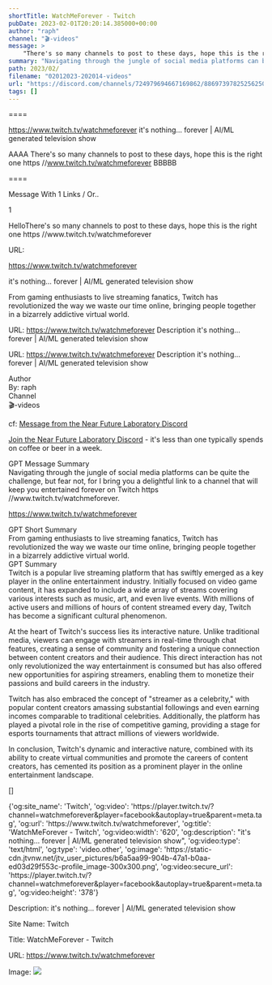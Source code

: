 ```yaml
---
shortTitle: WatchMeForever - Twitch
pubDate: 2023-02-01T20:20:14.385000+00:00
author: "raph"
channel: "🎬-videos"
message: >
    "There's so many channels to post to these days, hope this is the right one  https //www.twitch.tv/watchmeforever"
summary: "Navigating through the jungle of social media platforms can be quite the challenge, but fear not, for I bring you a delightful link to a channel that will keep you entertained forever on Twitch  https //www.twitch.tv/watchmeforever."
path: 2023/02/
filename: "02012023-202014-videos"
url: "https://discord.com/channels/724979694667169862/886973978252562503/1070438450504945684"
tags: []
---
```

====

https://www.twitch.tv/watchmeforever
it's nothing... forever | AI/ML generated television show
<!-- 

 -->

AAAA There's so many channels to post to these days, hope this is the right one  https //www.twitch.tv/watchmeforever BBBBB

====
<div class="metadata-title-header pt-3 pb-3 pl-2">Message  With 1 Links / Or..</div>    
<div class="human-content-container">  


<p>1</p>
<div style="font-family: var(--font-family-peak);">HelloThere's so many channels to post to these days, hope this is the right one  https //www.twitch.tv/watchmeforever</div>

URL: <p>https://www.twitch.tv/watchmeforever</p>
<p>it's nothing... forever | AI/ML generated television show</p>  <!-- Example: Display each item in a paragraph -->
<p>From gaming enthusiasts to live streaming fanatics, Twitch has revolutionized the way we waste our time online, bringing people together in a bizarrely addictive virtual world.</p>




URL: https://www.twitch.tv/watchmeforever
Description it's nothing... forever | AI/ML generated television show

</div>

<div class="bg-blue-300 p-4 rounded-md mb-4">

URL: https://www.twitch.tv/watchmeforever
Description it's nothing... forever | AI/ML generated television show

</div>

<div class="metadata-title-header pt-3 pb-3 pl-2">Author</div>    
<div class="bg-gray-200 p-4 rounded-md mb-4">   
By: raph
</div>

<div class="metadata-title-header pt-3 pb-3 pl-2">Channel</div>    
<div class="bg-gray-200 p-4 rounded-md mb-4">   
🎬-videos</span>
</div>

cf: <a href="">Message from the Near Future Laboratory Discord</a>

<a href="">Join the Near Future Laboratory Discord</a> - it's less than one typically spends on coffee or beer in a week. 

<div class="metadata-title-header pt-3 pb-3 pl-2">GPT Message Summary</div>    
<div class="robot-content-container">
Navigating through the jungle of social media platforms can be quite the challenge, but fear not, for I bring you a delightful link to a channel that will keep you entertained forever on Twitch  https //www.twitch.tv/watchmeforever.
</div>
</div>


<a href="https://www.twitch.tv/watchmeforever">https://www.twitch.tv/watchmeforever</a><br/>

<div class="metadata-title-header pt-3 pb-3 pl-2">GPT Short Summary</div>
<div class="robot-content-container">
From gaming enthusiasts to live streaming fanatics, Twitch has revolutionized the way we waste our time online, bringing people together in a bizarrely addictive virtual world.
</div>

<div class="metadata-title-header pt-3 pb-3 pl-2">GPT Summary</div>
<div class="robot-content-container">
Twitch is a popular live streaming platform that has swiftly emerged as a key player in the online entertainment industry. Initially focused on video game content, it has expanded to include a wide array of streams covering various interests such as music, art, and even live events. With millions of active users and millions of hours of content streamed every day, Twitch has become a significant cultural phenomenon.

At the heart of Twitch's success lies its interactive nature. Unlike traditional media, viewers can engage with streamers in real-time through chat features, creating a sense of community and fostering a unique connection between content creators and their audience. This direct interaction has not only revolutionized the way entertainment is consumed but has also offered new opportunities for aspiring streamers, enabling them to monetize their passions and build careers in the industry.

Twitch has also embraced the concept of "streamer as a celebrity," with popular content creators amassing substantial followings and even earning incomes comparable to traditional celebrities. Additionally, the platform has played a pivotal role in the rise of competitive gaming, providing a stage for esports tournaments that attract millions of viewers worldwide.

In conclusion, Twitch's dynamic and interactive nature, combined with its ability to create virtual communities and promote the careers of content creators, has cemented its position as a prominent player in the online entertainment landscape.
</div>

<!-- Summary:  Twitch.com will feature iReporter photos in a weekly Travel Snapshots gallery . Visit CNN.com/Travel next Wednesday for a new gallery of iReporters . Please submit your best shots of travel in the next week's gallery . -->

[]

<div class="bg-gray-400"> {'og:site_name': 'Twitch', 'og:video': 'https://player.twitch.tv/?channel=watchmeforever&player=facebook&autoplay=true&parent=meta.tag', 'og:url': 'https://www.twitch.tv/watchmeforever', 'og:title': 'WatchMeForever - Twitch', 'og:video:width': '620', 'og:description': "it's nothing... forever | AI/ML generated television show", 'og:video:type': 'text/html', 'og:type': 'video.other', 'og:image': 'https://static-cdn.jtvnw.net/jtv_user_pictures/b6a5aa99-904b-47a1-b0aa-ed03d29f553c-profile_image-300x300.png', 'og:video:secure_url': 'https://player.twitch.tv/?channel=watchmeforever&player=facebook&autoplay=true&parent=meta.tag', 'og:video:height': '378'} </div>

Description: it's nothing... forever | AI/ML generated television show

Site Name: Twitch

Title: WatchMeForever - Twitch

URL: https://www.twitch.tv/watchmeforever

Image: <img src="https://static-cdn.jtvnw.net/jtv_user_pictures/b6a5aa99-904b-47a1-b0aa-ed03d29f553c-profile_image-300x300.png" width="" height=""/>


